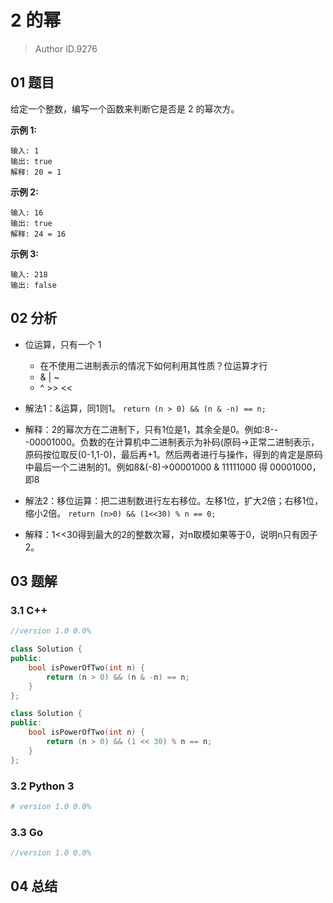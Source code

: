 # 2 的幂

> Author ID.9276

## 01 题目

给定一个整数，编写一个函数来判断它是否是 2 的幂次方。

**示例 1:**

```
输入: 1
输出: true
解释: 20 = 1
```

**示例 2:**

```
输入: 16
输出: true
解释: 24 = 16
```

**示例 3:**

```
输入: 218
输出: false
```

## 02 分析

- 位运算，只有一个 1
  - 在不使用二进制表示的情况下如何利用其性质？位运算才行
  - & | ~
  - ^ >> <<

- 解法1：&运算，同1则1。 `return (n > 0) && (n & -n) == n;`
- 解释：2的幂次方在二进制下，只有1位是1，其余全是0。例如:8---00001000。负数的在计算机中二进制表示为补码(原码->正常二进制表示，原码按位取反(0-1,1-0)，最后再+1。然后两者进行与操作，得到的肯定是原码中最后一个二进制的1。例如8&(-8)->00001000 & 11111000 得 00001000，即8

- 解法2：移位运算：把二进制数进行左右移位。左移1位，扩大2倍；右移1位，缩小2倍。 `return (n>0) && (1<<30) % n == 0;`
- 解释：1<<30得到最大的2的整数次幂，对n取模如果等于0，说明n只有因子2。

 

## 03 题解

### 3.1 C++

```c++
//version 1.0 0.0%

class Solution {
public:
    bool isPowerOfTwo(int n) {
        return (n > 0) && (n & -n) == n;
    }
};
```



```c++
class Solution {
public:
    bool isPowerOfTwo(int n) {
        return (n > 0) && (1 << 30) % n == n;
    }
};
```



### 3.2 Python 3

```python
# version 1.0 0.0%

```

### 3.3 Go

```Go
//version 1.0 0.0%

```



## 04 总结


